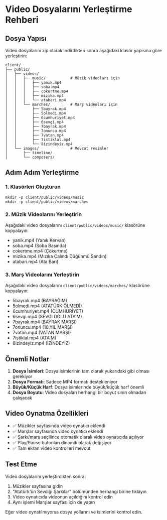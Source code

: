 # Video Dosyalarını Yerleştirme Rehberi

## Dosya Yapısı

Video dosyalarını zip olarak indirdikten sonra aşağıdaki klasör yapısına göre yerleştirin:

```
client/
├── public/
│   ├── videos/
│   │   ├── music/           # Müzik videoları için
│   │   │   ├── yanik.mp4
│   │   │   ├── soba.mp4
│   │   │   ├── cokertme.mp4
│   │   │   ├── mizika.mp4
│   │   │   └── atabari.mp4
│   │   └── marches/         # Marş videoları için
│   │       ├── 5bayrak.mp4
│   │       ├── 5olmedi.mp4
│   │       ├── 6cumhuriyet.mp4
│   │       ├── 6sevgi.mp4
│   │       ├── 7bayrak.mp4
│   │       ├── 7onuncu.mp4
│   │       ├── 7vatan.mp4
│   │       ├── 7istiklal.mp4
│   │       └── 8izindeyiz.mp4
│   └── images/              # Mevcut resimler
│       ├── timeline/
│       └── composers/
```

## Adım Adım Yerleştirme

### 1. Klasörleri Oluşturun
```
mkdir -p client/public/videos/music
mkdir -p client/public/videos/marches
```

### 2. Müzik Videolarını Yerleştirin
Aşağıdaki video dosyalarını `client/public/videos/music/` klasörüne kopyalayın:
- yanik.mp4 (Yanık Kervan)
- soba.mp4 (Soba Başında)
- cokertme.mp4 (Çökertme)
- mizika.mp4 (Mızıka Çalındı Düğünmü Sandın)
- atabari.mp4 (Ata Barı)

### 3. Marş Videolarını Yerleştirin
Aşağıdaki video dosyalarını `client/public/videos/marches/` klasörüne kopyalayın:
- 5bayrak.mp4 (BAYRAĞIM)
- 5olmedi.mp4 (ATATÜRK ÖLMEDİ)
- 6cumhuriyet.mp4 (CUMHURİYET)
- 6sevgi.mp4 (SEVGİ DOLU ATA'M)
- 7bayrak.mp4 (BAYRAK MARŞI)
- 7onuncu.mp4 (10.YIL MARŞI)
- 7vatan.mp4 (VATAN MARŞI)
- 7istiklal.mp4 (ATA'M)
- 8izindeyiz.mp4 (İZİNDEYİZ)

## Önemli Notlar

1. **Dosya İsimleri**: Dosya isimlerinin tam olarak yukarıdaki gibi olması gerekiyor
2. **Dosya Formatı**: Sadece MP4 formatı destekleniyor
3. **Büyük/Küçük Harf**: Dosya isimlerinde büyük/küçük harf önemli
4. **Dosya Boyutu**: Video dosyaları herhangi bir boyut sınırı olmadan çalışacak

## Video Oynatma Özellikleri

- ✅ Müzikler sayfasında video oynatıcı eklendi
- ✅ Marşlar sayfasında video oynatıcı eklendi
- ✅ Şarkı/marş seçilince otomatik olarak video oynatıcıda açılıyor
- ✅ Play/Pause butonları dinamik olarak değişiyor
- ✅ Tam ekran video kontrolleri mevcut

## Test Etme

Video dosyalarını yerleştirdikten sonra:
1. Müzikler sayfasına gidin
2. "Atatürk'ün Sevdiği Şarkılar" bölümünden herhangi birine tıklayın
3. Video oynatıcıda videonun açıldığını kontrol edin
4. Aynı işlemi Marşlar sayfası için de yapın

Eğer video oynatılmıyorsa dosya yollarını ve isimlerini kontrol edin.